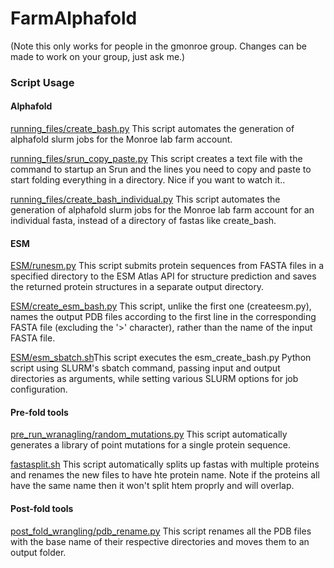 # FarmAlphafold
(Note this only works for people in the gmonroe group. Changes can be made to work on your group, just ask me.)

### Script Usage 

#### Alphafold
[running_files/create_bash.py](docs/createbash.md) This script automates the generation of alphafold slurm jobs for the Monroe lab farm account.

[running_files/srun_copy_paste.py](docs/srun_copy_paste.md) This script creates a text file with the command to startup an Srun and the lines you need to copy and paste to start folding everything in a directory. Nice if you want to watch it..

[running_files/create_bash_individual.py](docs/create_bash_individual.md) This script automates the generation of alphafold slurm jobs for the Monroe lab farm account for an individual fasta, instead of a directory of fastas like create_bash.

#### ESM 
[ESM/runesm.py](docs/runesm.md) This script submits protein sequences from FASTA files in a specified directory to the ESM Atlas API for structure prediction and saves the returned protein structures in a separate output directory.

[ESM/create_esm_bash.py](docs/create_esm_bash.md) This script, unlike the first one (createesm.py), names the output PDB files according to the first line in the corresponding FASTA file (excluding the '>' character), rather than the name of the input FASTA file.

[ESM/esm_sbatch.sh](docs/esm_sbatch.md)This script executes the esm_create_bash.py Python script using SLURM's sbatch command, passing input and output directories as arguments, while setting various SLURM options for job configuration.

#### Pre-fold tools

[pre_run_wranagling/random_mutations.py](docs/random_mutations.md) This script automatically generates a library of point mutations for a single protein sequence. 

[fastasplit.sh](docs/fastasplit.md) This script automatically splits up fastas with multiple proteins and renames the new files to have hte protein name. Note if the proteins all have the same name then it won't split htem proprly and will overlap. 

#### Post-fold tools
[post_fold_wrangling/pdb_rename.py](docs/pdb_rename.md) This script renames all the PDB files with the base name of their respective directories and moves them to an output folder.
